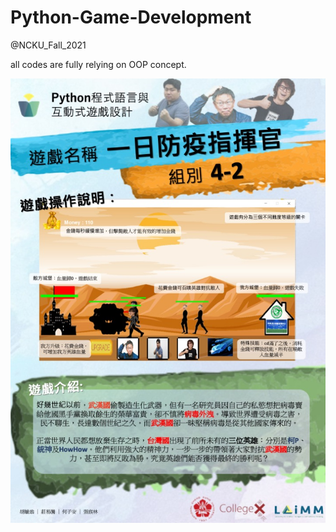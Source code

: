 # Python-Game-Development
@NCKU_Fall_2021

all codes are fully relying on OOP concept.

![pic](poster.jpg)
